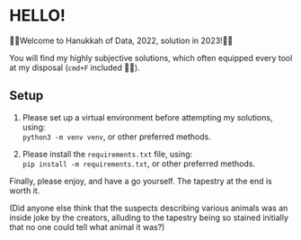 # HELLO!

🕎🎊Welcome to Hanukkah of Data, 2022, solution in 2023!🎊🕎

You will find my highly subjective solutions, which often equipped every tool at my disposal (`cmd+F` included 🏃💨).

## Setup

1. Please set up a virtual environment before attempting my solutions, using:\
`python3 -m venv venv`, or other preferred methods.

2. Please install the `requirements.txt` file, using:\
`pip install -m requirements.txt`, or other preferred methods.


Finally, please enjoy, and have a go yourself. The tapestry at the end is worth it.

(Did anyone else think that the suspects describing various animals was an inside joke by the creators, alluding to the tapestry being so stained initially that no one could tell what animal it was?)